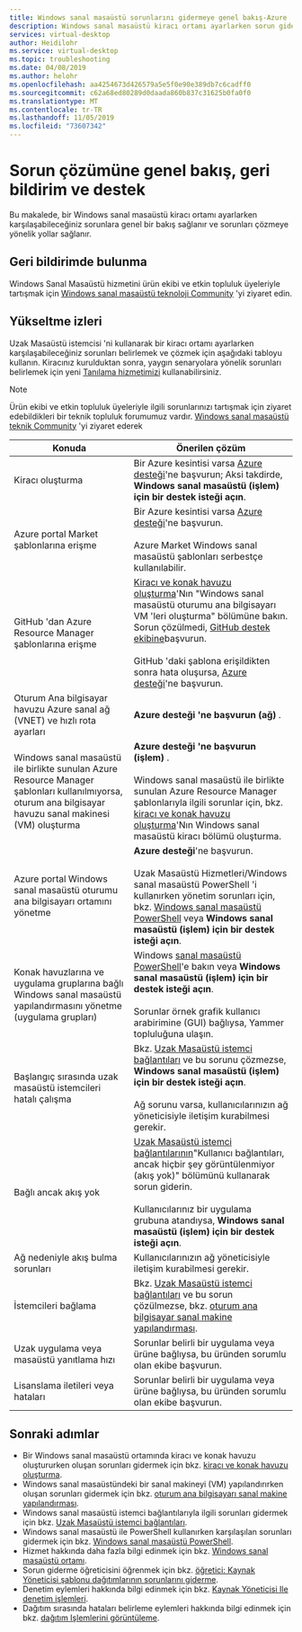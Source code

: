 ```yaml
---
title: Windows sanal masaüstü sorunlarını gidermeye genel bakış-Azure
description: Windows sanal masaüstü kiracı ortamı ayarlarken sorun gidermeye yönelik genel bakış.
services: virtual-desktop
author: Heidilohr
ms.service: virtual-desktop
ms.topic: troubleshooting
ms.date: 04/08/2019
ms.author: helohr
ms.openlocfilehash: aa4254673d426579a5e5f0e90e389db7c6cadff0
ms.sourcegitcommit: c62a68ed80289d0daada860b837c31625b0fa0f0
ms.translationtype: MT
ms.contentlocale: tr-TR
ms.lasthandoff: 11/05/2019
ms.locfileid: "73607342"
---
```

# <a name="troubleshooting-overview-feedback-and-support"></a>Sorun çözümüne genel bakış, geri bildirim ve destek

Bu makalede, bir Windows sanal masaüstü kiracı ortamı ayarlarken karşılaşabileceğiniz sorunlara genel bir bakış sağlanır ve sorunları çözmeye yönelik yollar sağlanır.

## <a name="provide-feedback"></a>Geri bildirimde bulunma

Windows Sanal Masaüstü hizmetini ürün ekibi ve etkin topluluk üyeleriyle tartışmak için [Windows sanal masaüstü teknoloji Community](https://techcommunity.microsoft.com/t5/Windows-Virtual-Desktop/bd-p/WindowsVirtualDesktop) 'yi ziyaret edin.

## <a name="escalation-tracks"></a>Yükseltme izleri

Uzak Masaüstü istemcisi 'ni kullanarak bir kiracı ortamı ayarlarken karşılaşabileceğiniz sorunları belirlemek ve çözmek için aşağıdaki tabloyu kullanın. Kiracınız kurulduktan sonra, yaygın senaryolara yönelik sorunları belirlemek için yeni [Tanılama hizmetimizi](https://docs.microsoft.com/azure/virtual-desktop/diagnostics-role-service) kullanabilirsiniz.

>[!NOTE]
> Ürün ekibi ve etkin topluluk üyeleriyle ilgili sorunlarınızı tartışmak için ziyaret edebildikleri bir teknik topluluk forumumuz vardır. [Windows sanal masaüstü teknik Community](https://techcommunity.microsoft.com/t5/Windows-Virtual-Desktop/bd-p/WindowsVirtualDesktop) 'yi ziyaret ederek 

| **Konuda**                                                            | **Önerilen çözüm**  |
|----------------------------------------------------------------------|-------------------------------------------------|
| Kiracı oluşturma                                                    | Bir Azure kesintisi varsa [Azure desteği](https://azure.microsoft.com/support/options/)'ne başvurun; Aksi takdirde, **Windows sanal masaüstü (işlem) için bir destek isteği açın**.|
| Azure portal Market şablonlarına erişme       | Bir Azure kesintisi varsa [Azure desteği](https://azure.microsoft.com/support/options/)'ne başvurun. <br> <br> Azure Market Windows sanal masaüstü şablonları serbestçe kullanılabilir.|
| GitHub 'dan Azure Resource Manager şablonlarına erişme                                  | [Kiracı ve konak havuzu oluşturma](troubleshoot-set-up-issues.md)'Nın "Windows sanal masaüstü oturumu ana bilgisayarı VM 'leri oluşturma" bölümüne bakın. Sorun çözülmedi, [GitHub destek ekibine](https://github.com/contact)başvurun. <br> <br> GitHub 'daki şablona erişildikten sonra hata oluşursa, [Azure desteği](https://azure.microsoft.com/support/options/)'ne başvurun.|
| Oturum Ana bilgisayar havuzu Azure sanal ağ (VNET) ve hızlı rota ayarları               | **Azure desteği 'ne başvurun (ağ)** . |
| Windows sanal masaüstü ile birlikte sunulan Azure Resource Manager şablonları kullanılmıyorsa, oturum ana bilgisayar havuzu sanal makinesi (VM) oluşturma | **Azure desteği 'ne başvurun (işlem)** . <br> <br> Windows sanal masaüstü ile birlikte sunulan Azure Resource Manager şablonlarıyla ilgili sorunlar için, bkz. [kiracı ve konak havuzu oluşturma](troubleshoot-set-up-issues.md)'Nın Windows sanal masaüstü kiracı bölümü oluşturma. |
| Azure portal Windows sanal masaüstü oturumu ana bilgisayarı ortamını yönetme    | **Azure desteği**'ne başvurun. <br> <br> Uzak Masaüstü Hizmetleri/Windows sanal masaüstü PowerShell 'i kullanırken yönetim sorunları için, bkz. [Windows sanal masaüstü PowerShell](troubleshoot-powershell.md) veya **Windows sanal masaüstü (işlem) için bir destek isteği açın**. |
| Konak havuzlarına ve uygulama gruplarına bağlı Windows sanal masaüstü yapılandırmasını yönetme (uygulama grupları)      | Windows [sanal masaüstü PowerShell](troubleshoot-powershell.md)'e bakın veya **Windows sanal masaüstü (işlem) için bir destek isteği açın**. <br> <br> Sorunlar örnek grafik kullanıcı arabirimine (GUI) bağlıysa, Yammer topluluğuna ulaşın.|
| Başlangıç sırasında uzak masaüstü istemcileri hatalı çalışma                                                 | Bkz. [Uzak Masaüstü istemci bağlantıları](troubleshoot-client-connection.md) ve bu sorunu çözmezse, **Windows sanal masaüstü (işlem) için bir destek isteği açın**.  <br> <br> Ağ sorunu varsa, kullanıcılarınızın ağ yöneticisiyle iletişim kurabilmesi gerekir. |
| Bağlı ancak akış yok                                                                 | [Uzak Masaüstü istemci bağlantılarının](troubleshoot-client-connection.md)"Kullanıcı bağlantıları, ancak hiçbir şey görüntülenmiyor (akış yok)" bölümünü kullanarak sorun giderin. <br> <br> Kullanıcılarınız bir uygulama grubuna atandıysa, **Windows sanal masaüstü (işlem) için bir destek isteği açın**. |
| Ağ nedeniyle akış bulma sorunları                                            | Kullanıcılarınızın ağ yöneticisiyle iletişim kurabilmesi gerekir. |
| İstemcileri bağlama                                                                    | Bkz. [Uzak Masaüstü istemci bağlantıları](troubleshoot-client-connection.md) ve bu sorun çözülmezse, bkz. [oturum ana bilgisayar sanal makine yapılandırması](troubleshoot-vm-configuration.md). |
| Uzak uygulama veya masaüstü yanıtlama hızı                                      | Sorunlar belirli bir uygulama veya ürüne bağlıysa, bu üründen sorumlu olan ekibe başvurun. |
| Lisanslama iletileri veya hataları                                                          | Sorunlar belirli bir uygulama veya ürüne bağlıysa, bu üründen sorumlu olan ekibe başvurun. |

## <a name="next-steps"></a>Sonraki adımlar

- Bir Windows sanal masaüstü ortamında kiracı ve konak havuzu oluştururken oluşan sorunları gidermek için bkz. [kiracı ve konak havuzu oluşturma](troubleshoot-set-up-issues.md).
- Windows sanal masaüstündeki bir sanal makineyi (VM) yapılandırırken oluşan sorunları gidermek için bkz. [oturum ana bilgisayarı sanal makine yapılandırması](troubleshoot-vm-configuration.md).
- Windows sanal masaüstü istemci bağlantılarıyla ilgili sorunları gidermek için bkz. [Uzak Masaüstü istemci bağlantıları](troubleshoot-client-connection.md).
- Windows sanal masaüstü ile PowerShell kullanırken karşılaşılan sorunları gidermek için bkz. [Windows sanal masaüstü PowerShell](troubleshoot-powershell.md).
- Hizmet hakkında daha fazla bilgi edinmek için bkz. [Windows sanal masaüstü ortamı](https://docs.microsoft.com/azure/virtual-desktop/environment-setup).
- Sorun giderme öğreticisini öğrenmek için bkz. [öğretici: Kaynak Yöneticisi şablonu dağıtımlarının sorunlarını giderme](https://docs.microsoft.com/azure/azure-resource-manager/resource-manager-tutorial-troubleshoot).
- Denetim eylemleri hakkında bilgi edinmek için bkz. [Kaynak Yöneticisi Ile denetim işlemleri](https://docs.microsoft.com/azure/azure-resource-manager/resource-group-audit).
- Dağıtım sırasında hataları belirleme eylemleri hakkında bilgi edinmek için bkz. [dağıtım Işlemlerini görüntüleme](https://docs.microsoft.com/azure/azure-resource-manager/resource-manager-deployment-operations).
